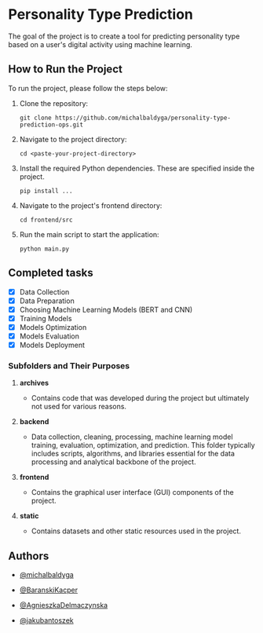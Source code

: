 
# Personality Type Prediction

The goal of the project is to create a tool for predicting personality type based on a user's digital activity using machine learning. 

## How to Run the Project
To run the project, please follow the steps below:
1. Clone the repository:

    ```shell
    git clone https://github.com/michalbaldyga/personality-type-prediction-ops.git
    ```

2. Navigate to the project directory:

    ```shell
    cd <paste-your-project-directory>
    ```

3. Install the required Python dependencies. These are specified inside the project.

    ```shell
    pip install ...
    ```
4. Navigate to the project's frontend directory:
   
    ```shell
    cd frontend/src
    ```
5. Run the main script to start the application:
 
   ```shell
   python main.py
    ```
 
## Completed tasks

- [X]  Data Collection
- [x]  Data Preparation
- [x]  Choosing Machine Learning Models (BERT and CNN)
- [x]  Training Models
- [x]  Models Optimization
- [X]  Models Evaluation
- [X]  Models Deployment

### Subfolders and Their Purposes

1. **archives**
   - Contains code that was developed during the project but ultimately not used for various reasons.

2. **backend**
   - Data collection, cleaning, processing, machine learning model training, evaluation, optimization, and prediction. This folder typically includes scripts, algorithms, and libraries essential for the data processing and analytical backbone of the project.

3. **frontend**
   - Contains the graphical user interface (GUI) components of the project.

4. **static**
   - Contains datasets and other static resources used in the project.

## Authors

- [@michalbaldyga](https://github.com/michalbaldyga)

- [@BaranskiKacper](https://github.com/BaranskiKacper)

- [@AgnieszkaDelmaczynska](https://github.com/AgnieszkaDelmaczynska)

- [@jakubantoszek](https://github.com/jakubantoszek)
